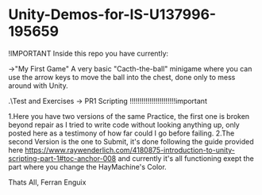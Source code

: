 # Unity-Demos-for-IS-U137996-195659

!IMPORTANT
Inside this repo you have currently:

->"My First Game"
A very basic "Cacth-the-ball" minigame where you can use the arrow keys to move the ball into the chest, done only to mess around with Unity.

.\Test and Exercises
-> PR1 Scripting
!!!!!!!!!!!!!!!!!!!!!!!important

1.Here you have two versions of the same Practice, the first one is broken beyond repair as I tried to write code without looking anything up, only posted here as a testimony of how far could I go before failing.
2.The second Version is the one to Submit, it's done following the guide provided here https://www.raywenderlich.com/4180875-introduction-to-unity-scripting-part-1#toc-anchor-008 and currently it's all functioning exept the part where you change the HayMachine's Color.

Thats All,
Ferran Enguix
